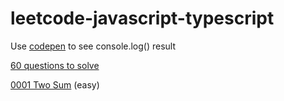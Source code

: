 # leetcode-javascript-typescript

Use [codepen](https://codepen.io/) to see console.log() result

[60 questions to solve](https://leetcode.com/list/xo2bgr0r/)

[0001 Two Sum](https://leetcode.com/problems/two-sum/) (easy)